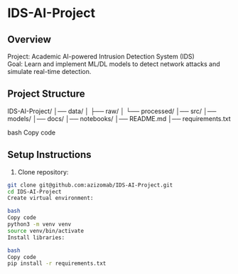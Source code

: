 # IDS-AI-Project

## Overview
Project: Academic AI-powered Intrusion Detection System (IDS)  
Goal: Learn and implement ML/DL models to detect network attacks and simulate real-time detection.

## Project Structure

IDS-AI-Project/
│── data/
│ ├── raw/
│ └── processed/
│── src/
│── models/
│── docs/
│── notebooks/
│── README.md
│── requirements.txt

bash
Copy code

## Setup Instructions

1. Clone repository:
```bash
git clone git@github.com:azizomab/IDS-AI-Project.git
cd IDS-AI-Project
Create virtual environment:

bash
Copy code
python3 -m venv venv
source venv/bin/activate
Install libraries:

bash
Copy code
pip install -r requirements.txt
